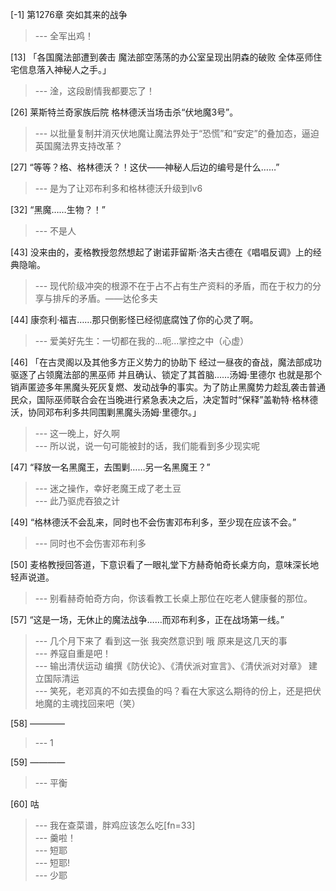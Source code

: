 
[-1] 第1276章 突如其来的战争
>--- 全军出鸡！<br>

[13] 「各国魔法部遭到袭击 魔法部空荡荡的办公室呈现出阴森的破败 全体巫师住宅信息落入神秘人之手。」
>--- 淦，这段剧情我都要忘了！<br>

[26] 莱斯特兰奇家族后院 格林德沃当场击杀“伏地魔3号”。
>--- 以批量复制并消灭伏地魔让魔法界处于“恐慌”和“安定”的叠加态，逼迫英国魔法界支持改革？<br>

[27] “等等？格、格林德沃？！这伏——神秘人后边的编号是什么……”
>--- 是为了让邓布利多和格林德沃升级到lv6<br>

[32] “黑魔……生物？！”
>--- 不是人<br>

[43] 没来由的，麦格教授忽然想起了谢诺菲留斯·洛夫古德在《唱唱反调》上的经典隐喻。
>--- 现代阶级冲突的根源不在于占不占有生产资料的矛盾，而在于权力的分享与排斥的矛盾。——达伦多夫<br>

[44] 康奈利·福吉……那只倒影怪已经彻底腐蚀了你的心灵了啊。
>--- 爱美好先生：一切都在我的...呃...掌控之中（心虚）<br>

[46] 「在古灵阁以及其他多方正义势力的协助下 经过一昼夜的奋战，魔法部成功驱逐了占领魔法部的黑巫师 并且确认、锁定了其首脑……汤姆·里德尔 也就是那个销声匿迹多年黑魔头死灰复燃、发动战争的事实。为了防止黑魔势力趁乱袭击普通民众，国际巫师联合会在当晚进行紧急表决之后，决定暂时“保释”盖勒特·格林德沃，协同邓布利多共同围剿黑魔头汤姆·里德尔。」
>--- 这一晚上，好久啊<br>
>--- 所以说，说一句可能被封的话，我们能看到多少现实呢<br>

[47] “释放一名黑魔王，去围剿……另一名黑魔王？”
>--- 迷之操作，幸好老魔王成了老土豆<br>
>--- 此乃驱虎吞狼之计<br>

[49] “格林德沃不会乱来，同时也不会伤害邓布利多，至少现在应该不会。”
>--- 同时也不会伤害邓布利多<br>

[50] 麦格教授回答道，下意识看了一眼礼堂下方赫奇帕奇长桌方向，意味深长地轻声说道。
>--- 别看赫奇帕奇方向，你该看教工长桌上那位在吃老人健康餐的那位。<br>

[57] “这是一场，无休止的魔法战争……而邓布利多，正在战场第一线。”
>--- 几个月下来了 看到这一张 我突然意识到 哦 原来是这几天的事<br>
>--- 养寇自重是吧！<br>
>--- 输出清伏运动
编撰《防伏论》、《清伏派对宣言》、《清伏派对对章》
建立国际清运<br>
>--- 笑死，老邓真的不如去摸鱼的吗？看在大家这么期待的份上，还是把伏地魔的主魂找回来吧（笑）<br>

[58] ————
>--- 1<br>

[59] ————
>--- 平衡<br>

[60] 咕
>--- 我在查菜谱，胖鸡应该怎么吃[fn=33]<br>
>--- 羹啦！<br>
>--- 短耶<br>
>--- 短耶!<br>
>--- 少耶<br>
